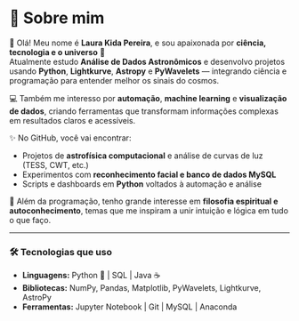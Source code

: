 
# 🌟 Sobre mim

👋 Olá! Meu nome é **Laura Kida Pereira**, e sou apaixonada por **ciência, tecnologia e o universo** 🌌  
Atualmente estudo **Análise de Dados Astronômicos** e desenvolvo projetos usando **Python**, **Lightkurve**, **Astropy** e **PyWavelets** — integrando ciência e programação para entender melhor os sinais do cosmos.  

💻 Também me interesso por **automação**, **machine learning** e **visualização de dados**, criando ferramentas que transformam informações complexas em resultados claros e acessíveis.

✨ No GitHub, você vai encontrar:
- Projetos de **astrofísica computacional** e análise de curvas de luz (TESS, CWT, etc.)
- Experimentos com **reconhecimento facial e banco de dados MySQL**
- Scripts e dashboards em **Python** voltados à automação e análise

📖 Além da programação, tenho grande interesse em **filosofia espiritual e autoconhecimento**, temas que me inspiram a unir intuição e lógica em tudo o que faço.

---

### 🛠️ Tecnologias que uso
- **Linguagens:** Python 🐍 | SQL | Java ☕  
- **Bibliotecas:** NumPy, Pandas, Matplotlib, PyWavelets, Lightkurve, AstroPy  
- **Ferramentas:** Jupyter Notebook | Git | MySQL | Anaconda  


